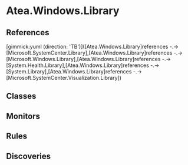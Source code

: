 # Atea.Windows.Library

## References

[gimmick:yuml (direction: 'TB')]([Atea.Windows.Library]references -.->[Microsoft.SystemCenter.Library],[Atea.Windows.Library]references -.->[Microsoft.Windows.Library],[Atea.Windows.Library]references -.->[System.Health.Library],[Atea.Windows.Library]references -.->[System.Library],[Atea.Windows.Library]references -.->[Microsoft.SystemCenter.Visualization.Library])

## Classes

## Monitors

## Rules

## Discoveries
